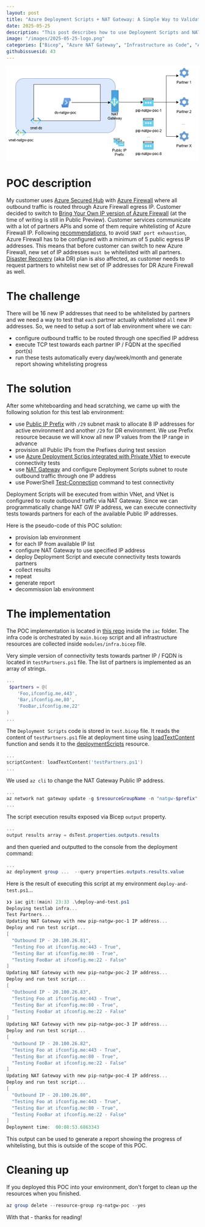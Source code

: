 ```yaml
---
layout: post
title: "Azure Deployment Scripts + NAT Gateway: A Simple Way to Validate Egress IP Whitelisting"
date: 2025-05-25
description: "This post describes how to use Deployment Scripts and NAT Gateway to verify if your egress Public IPs are whitelisted with your integration partners."
image: "/images/2025-05-25-logo.png"
categories: ["Bicep", "Azure NAT Gateway", "Infrastructure as Code", "Azure Firewall", "Deployment Scripts"]
githubissuesid: 43
---
```


![logo](/images/2025-05-25-logo.png)

# POC description

My customer uses [Azure Secured Hub](https://learn.microsoft.com/en-us/azure/firewall-manager/secured-virtual-hub) with [Azure Firewall](https://learn.microsoft.com/en-us/azure/firewall/overview) where all outbound traffic is routed through Azure Firewall egress IP. 
Customer decided to switch to [Bring Your Own IP version of Azure Firewall](https://learn.microsoft.com/en-us/azure/firewall/secured-hub-customer-public-ip) (at the time of writing is still in Public Preview). Customer services communicate with a lot of partners APIs and some of them require whitelisting of Azure Firewall IP. 
Following [recommendations](https://learn.microsoft.com/en-us/azure/firewall/firewall-known-issues), to avoid `SNAT port exhaustion`, Azure Firewall has to be configured with a minimum of 5 public egress IP addresses. This means that before customer can switch to new Azure Firewall, new set of IP addresses `must be` whitelisted with all partners. [Disaster Recovery](https://azure.microsoft.com/en-us/resources/cloud-computing-dictionary/what-is-disaster-recovery) (aka DR) plan is also affected, as customer needs to request partners to whitelist new set of IP addresses for DR Azure Firewall as well. 

# The challenge

There will be 16 new IP addresses that need to be whitelisted by partners and we need a way to test that `each` partner actually whitelisted `all` new IP addresses. So, we need to setup a sort of lab environment where we can:
- configure outbound traffic to be routed through one specified IP address
- execute TCP test towards each partner IP / FQDN at the specified port(s)
- run these tests automatically every day/week/month and generate report showing whitelisting progress

# The solution

After some whiteboarding and head scratching, we came up with the following solution for this test lab environment:

 - use [Public IP Prefix](https://learn.microsoft.com/en-us/azure/virtual-network/ip-services/public-ip-address-prefix) with `/29` subnet mask to allocate 8 IP addresses for active environment and another `/29` for DR environment. We use Prefix resource because we will know all new IP values from the IP range in advance
 - provision all Public IPs from the Prefixes during test session
 - use [Azure Deployment Scrips integrated with Private VNet](https://learn.microsoft.com/en-us/azure/azure-resource-manager/bicep/deployment-script-vnet) to execute connectivity tests
 - use [NAT Gateway](https://learn.microsoft.com/en-us/azure/nat-gateway/nat-overview) and configure Deployment Scripts subnet to route outbound traffic through one IP address
 - use PowerShell [Test-Connection](https://learn.microsoft.com/en-us/powershell/module/microsoft.powershell.management/test-connection?view=powershell-7.5) command to test connectivity
 
Deployment Scripts will be executed from within VNet, and VNet is configured to route outbound traffic via NAT Gateway. Since we can programmatically change NAT GW IP address, we can execute connectivity tests towards partners for each of the available Public IP addresses.

Here is the pseudo-code of this POC solution:

- provision lab environment 
- for each IP from available IP list
 - configure NAT Gateway to use specified IP address
 - deploy Deployment Script and execute connectivity tests towards partners
 - collect results
 - repeat 
- generate report 
- decommission lab environment

# The implementation

The POC implementation is located in [this repo](https://github.com/iac-oslo/natgw-poc) inside the `iac` folder. The infra code is orchestrated by `main.bicep` script and all infrastructure resources are collected inside `modules/infra.bicep` file. 

Very simple version of connectivity tests towards partner IP / FQDN is located in `testPartners.ps1` file. The list of partners is implemented as an array of strings. 

```powershell
...
 $partners = @(
    'Foo,ifconfig.me,443',
    'Bar,ifconfig.me,80',
    'FooBar,ifconfig.me,22'
)
...
```
The `Deployment Scripts` code is stored in `test.bicep` file. It reads the content of `testPartners.ps1` file at deployment time using [loadTextContent](https://learn.microsoft.com/en-us/azure/azure-resource-manager/bicep/bicep-functions-files#loadtextcontent) function and sends it to the [deploymentScripts](https://learn.microsoft.com/en-us/azure/templates/microsoft.resources/deploymentscripts?pivots=deployment-language-bicep) resource. 

```powershell
...
scriptContent: loadTextContent('testPartners.ps1')
...
```

We used `az cli` to change the NAT Gateway Public IP address.

```powershell
...
az network nat gateway update -g $resourceGroupName -n "natgw-$prefix" --public-ip-addresses "pip-$prefix-$i" --output none
...
```

The script execution results exposed via Bicep `output` property.

```powershell
...
output results array = dsTest.properties.outputs.results
```

and then queried and outputted to the console from the deployment command:

```powershell
...
az deployment group ...  --query properties.outputs.results.value
```

Here is the result of executing this script at my environment `deploy-and-test.ps1`... 

```powershell
❯❯ iac git:(main) 23:33 .\deploy-and-test.ps1
Deploying testlab infra...
Test Partners...
Updating NAT Gateway with new pip-natgw-poc-1 IP address...
Deploy and run test script...
[
  "Outbound IP - 20.100.26.81",
  "Testing Foo at ifconfig.me:443 - True",
  "Testing Bar at ifconfig.me:80 - True",
  "Testing FooBar at ifconfig.me:22 - False"
]
Updating NAT Gateway with new pip-natgw-poc-2 IP address...
Deploy and run test script...
[
  "Outbound IP - 20.100.26.83",
  "Testing Foo at ifconfig.me:443 - True",
  "Testing Bar at ifconfig.me:80 - True",
  "Testing FooBar at ifconfig.me:22 - False"
]
Updating NAT Gateway with new pip-natgw-poc-3 IP address...
Deploy and run test script...
[
  "Outbound IP - 20.100.26.82",
  "Testing Foo at ifconfig.me:443 - True",
  "Testing Bar at ifconfig.me:80 - True",
  "Testing FooBar at ifconfig.me:22 - False"
]
Updating NAT Gateway with new pip-natgw-poc-4 IP address...
Deploy and run test script...
[
  "Outbound IP - 20.100.26.80",
  "Testing Foo at ifconfig.me:443 - True",
  "Testing Bar at ifconfig.me:80 - True",
  "Testing FooBar at ifconfig.me:22 - False"
]
Deployment time:  00:08:53.6863343
```

This output can be used to generate a report showing the progress of whitelisting, but this is outside of the scope of this POC.

# Cleaning up

If you deployed this POC into your environment, don't forget to clean up the resources when you finished.

```powershell
az group delete --resource-group rg-natgw-poc --yes
```



With that - thanks for reading!

